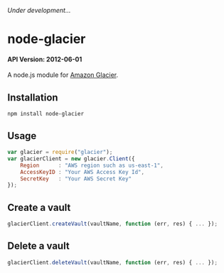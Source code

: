 *Under development...*
# node-glacier
#### API Version: 2012-06-01

A node.js module for [Amazon Glacier](http://aws.amazon.com/glacier/ "go to the official page of Amazon Glacier").

## Installation

```shell
npm install node-glacier
```

## Usage
```javascript
var glacier = require("glacier");
var glacierClient = new glacier.Client({
    Region      : "AWS region such as us-east-1",
    AccessKeyID : "Your AWS Access Key Id",
    SecretKey   : "Your AWS Secret Key"
});
```

## Create a vault
```javascript
glacierClient.createVault(vaultName, function (err, res) { ... });
```

## Delete a vault
```javascript
glacierClient.deleteVault(vaultName, function (err, res) { ... });
```



